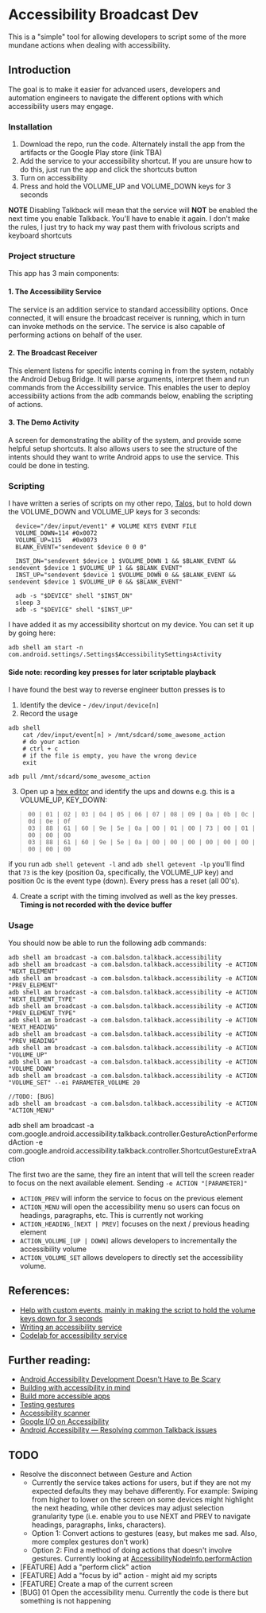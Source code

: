 # Accessibility Broadcast Dev

This is a "simple" tool for allowing developers to script some of the more mundane actions when dealing with accessibility.

## Introduction

The goal is to make it easier for advanced users, developers and automation engineers to navigate the different options with which accessibility users may engage.

### Installation

1. Download the repo, run the code. Alternately install the app from the artifacts or the Google Play store (link TBA)
2. Add the service to your accessibility shortcut. If you are unsure how to do this, just run the app and click the shortcuts button
3. Turn on accessibility
4. Press and hold the VOLUME_UP and VOLUME_DOWN keys for 3 seconds

**NOTE** Disabling Talkback will mean that the service will **NOT** be enabled the next time you enable Talkback. You'll have to enable it again. I don't make the rules, I just try to hack my way past them with frivolous scripts and keyboard shortcuts

### Project structure

This app has 3 main components:

#### 1. The Accessibility Service

The service is an addition service to standard accessibility options. Once connected, it will ensure the broadcast receiver is running, which in turn can invoke methods on the service. The service is also capable of performing actions on behalf of the user.

#### 2. The Broadcast Receiver

This element listens for specific intents coming in from the system, notably the Android Debug Bridge. It will parse arguments, interpret them and run commands from the Accessibility service. This enables the user to deploy accessibility actions from the adb commands below, enabling the scripting of actions.

#### 3. The Demo Activity

A screen for demonstrating the ability of the system, and provide some helpful setup shortcuts. It also allows users to see the structure of the intents should they want to write Android apps to use the service. This could be done in testing.

### Scripting

I have written a series of scripts on my other repo, [Talos][4], but to hold down the VOLUME_DOWN and VOLUME_UP keys for 3 seconds:

```
  device="/dev/input/event1" # VOLUME KEYS EVENT FILE
  VOLUME_DOWN=114 #0x0072
  VOLUME_UP=115   #0x0073
  BLANK_EVENT="sendevent $device 0 0 0"

  INST_DN="sendevent $device 1 $VOLUME_DOWN 1 && $BLANK_EVENT && sendevent $device 1 $VOLUME_UP 1 && $BLANK_EVENT"
  INST_UP="sendevent $device 1 $VOLUME_DOWN 0 && $BLANK_EVENT && sendevent $device 1 $VOLUME_UP 0 && $BLANK_EVENT"

  adb -s "$DEVICE" shell "$INST_DN"
  sleep 3
  adb -s "$DEVICE" shell "$INST_UP"
```

I have added it as my accessibility shortcut on my device. You can set it up by going here:

```
adb shell am start -n com.android.settings/.Settings$AccessibilitySettingsActivity
```

#### Side note: recording key presses for later scriptable playback

I have found the best way to reverse engineer button presses is to
1. Identify the device - `/dev/input/device[n]`
2. Record the usage

```
adb shell
    cat /dev/input/event[n] > /mnt/sdcard/some_awesome_action
    # do your action
    # ctrl + c
    # if the file is empty, you have the wrong device
    exit

adb pull /mnt/sdcard/some_awesome_action
```

3. Open up a [hex editor][5] and identify the ups and downs
e.g. this is a VOLUME_UP, KEY_DOWN:

> `00 | 01 | 02 | 03 | 04 | 05 | 06 | 07 | 08 | 09 | 0a | 0b | 0c | 0d | 0e | 0f`<br/>
> `03 | 88 | 61 | 60 | 9e | 5e | 0a | 00 | 01 | 00 | 73 | 00 | 01 | 00 | 00 | 00`<br/>
> `03 | 88 | 61 | 60 | 9e | 5e | 0a | 00 | 00 | 00 | 00 | 00 | 00 | 00 | 00 | 00`<br/>

if you run `adb shell getevent -l` and `adb shell getevent -lp` you'll find that `73` is the key (position 0a, specifically, the VOLUME_UP key) and position 0c is the event type (down). Every press has a reset (all 00's).

4. Create a script with the timing involved as well as the key presses. **Timing is not recorded with the device buffer**

### Usage

You should now be able to run the following adb commands:
```
adb shell am broadcast -a com.balsdon.talkback.accessibility
adb shell am broadcast -a com.balsdon.talkback.accessibility -e ACTION "NEXT_ELEMENT"
adb shell am broadcast -a com.balsdon.talkback.accessibility -e ACTION "PREV_ELEMENT"
adb shell am broadcast -a com.balsdon.talkback.accessibility -e ACTION "NEXT_ELEMENT_TYPE"
adb shell am broadcast -a com.balsdon.talkback.accessibility -e ACTION "PREV_ELEMENT_TYPE"
adb shell am broadcast -a com.balsdon.talkback.accessibility -e ACTION "NEXT_HEADING"
adb shell am broadcast -a com.balsdon.talkback.accessibility -e ACTION "PREV_HEADING"
adb shell am broadcast -a com.balsdon.talkback.accessibility -e ACTION "VOLUME_UP"
adb shell am broadcast -a com.balsdon.talkback.accessibility -e ACTION "VOLUME_DOWN"
adb shell am broadcast -a com.balsdon.talkback.accessibility -e ACTION "VOLUME_SET" --ei PARAMETER_VOLUME 20

//TODO: [BUG]
adb shell am broadcast -a com.balsdon.talkback.accessibility -e ACTION "ACTION_MENU"
```

adb shell am broadcast -a com.google.android.accessibility.talkback.controller.GestureActionPerformedAction -e com.google.android.accessibility.talkback.controller.ShortcutGestureExtraAction

The first two are the same, they fire an intent that will tell the screen reader to focus on the next available element. Sending `-e ACTION "[PARAMETER]"`
  - `ACTION_PREV` will inform the service to focus on the previous element
  - `ACTION_MENU` will open the accessibility menu so users can focus on headings, paragraphs, etc. This is currently not working
  - `ACTION_HEADING_[NEXT | PREV]` focuses on the next / previous heading element
  - `ACTION_VOLUME_[UP | DOWN]` allows developers to incrementally the accessibility volume
  - `ACTION_VOLUME_SET` allows developers to directly set the accessibility volume.

## References:
 - [Help with custom events, mainly in making the script to hold the volume keys down for 3 seconds][1]
 - [Writing an accessibility service][2]
 - [Codelab for accessibility service][3]

## Further reading:

 - [Android Accessibility Development Doesn't Have to Be Scary][10]
 - [Building with accessibility in mind][11]
 - [Build more accessible apps][12]
 - [Testing gestures][6]
 - [Accessibility scanner][7]
 - [Google I/O on Accessibility][8]
 - [Android Accessibility — Resolving common Talkback issues][9]

## TODO

 - Resolve the disconnect between Gesture and Action
     - Currently the service takes actions for users, but if they are not my expected defaults they may behave differently. For example: Swiping from higher to lower on the screen on some devices might highlight the next heading, while other devices may adjust selection granularity type (i.e. enable you to use NEXT and PREV to navigate headings, paragraphs, links, characters).
     - Option 1: Convert actions to gestures (easy, but makes me sad. Also, more complex gestures don't work)
     - Option 2: Find a method of doing actions that doesn't involve gestures. Currently looking at [AccessibilityNodeInfo.performAction][13]
 - [FEATURE] Add a "perform click" action
 - [FEATURE] Add a "focus by id" action - might aid my scripts
 - [FEATURE] Create a map of the current screen
 - [BUG] 01 Open the accessibility menu. Currently the code is there but something is not happening


[1]: https://stackoverflow.com/questions/37460463/how-to-send-key-down-and-key-up-events-separately-on-android-using-adb
[2]: https://developer.android.com/guide/topics/ui/accessibility/service
[3]: https://codelabs.developers.google.com/codelabs/developing-android-a11y-service
[4]: https://github.com/qbalsdon/talos/blob/main/scripts/talkback
[5]: https://www.onlinehexeditor.com/
[6]: https://developer.android.com/guide/topics/ui/accessibility/testing#test-gestures
[7]: https://support.google.com/accessibility/android/answer/6376570
[8]: https://www.youtube.com/results?search_query=Whats+new+in+accessibility+google+io
[9]: https://medium.com/microsoft-mobile-engineering/android-accessibility-resolving-common-talkback-issues-3c45076bcdf6
[10]: https://wire.engineering/engineering/accessibility/android/2020/07/10/android-accessibility-development-doesnt-have-to-be-scary.html
[11]: https://www.android.com/accessibility/
[12]: https://developer.android.com/guide/topics/ui/accessibility
[13]: https://developer.android.com/reference/android/view/accessibility/AccessibilityNodeInfo#performAction(int,%20android.os.Bundle)